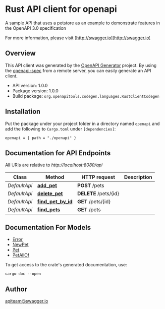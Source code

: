 # Rust API client for openapi

A sample API that uses a petstore as an example to demonstrate features in the OpenAPI 3.0 specification

For more information, please visit [http://swagger.io](http://swagger.io)

## Overview

This API client was generated by the [OpenAPI Generator](https://openapi-generator.tech) project.  By using the [openapi-spec](https://openapis.org) from a remote server, you can easily generate an API client.

- API version: 1.0.0
- Package version: 1.0.0
- Build package: `org.openapitools.codegen.languages.RustClientCodegen`

## Installation

Put the package under your project folder in a directory named `openapi` and add the following to `Cargo.toml` under `[dependencies]`:

```
openapi = { path = "./openapi" }
```

## Documentation for API Endpoints

All URIs are relative to *http://localhost:8080/api*

Class | Method | HTTP request | Description
------------ | ------------- | ------------- | -------------
*DefaultApi* | [**add_pet**](docs/DefaultApi.md#add_pet) | **POST** /pets | 
*DefaultApi* | [**delete_pet**](docs/DefaultApi.md#delete_pet) | **DELETE** /pets/{id} | 
*DefaultApi* | [**find_pet_by_id**](docs/DefaultApi.md#find_pet_by_id) | **GET** /pets/{id} | 
*DefaultApi* | [**find_pets**](docs/DefaultApi.md#find_pets) | **GET** /pets | 


## Documentation For Models

 - [Error](docs/Error.md)
 - [NewPet](docs/NewPet.md)
 - [Pet](docs/Pet.md)
 - [PetAllOf](docs/PetAllOf.md)


To get access to the crate's generated documentation, use:

```
cargo doc --open
```

## Author

apiteam@swagger.io

